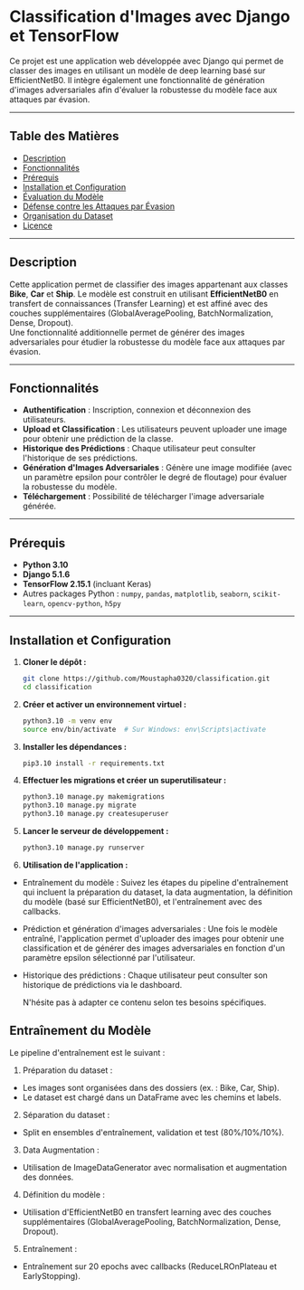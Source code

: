 # Classification d'Images avec Django et TensorFlow

Ce projet est une application web développée avec Django qui permet de classer des images en utilisant un modèle de deep learning basé sur EfficientNetB0. Il intègre également une fonctionnalité de génération d'images adversariales afin d'évaluer la robustesse du modèle face aux attaques par évasion.

---

## Table des Matières

- [Description](#description)
- [Fonctionnalités](#fonctionnalités)
- [Prérequis](#prérequis)
- [Installation et Configuration](#installation-et-configuration)
- [Évaluation du Modèle](#évaluation-du-modèle)
- [Défense contre les Attaques par Évasion](#défense-contre-les-attaques-par-évasion)
- [Organisation du Dataset](#organisation-du-dataset)
- [Licence](#licence)

---

## Description

Cette application permet de classifier des images appartenant aux classes **Bike**, **Car** et **Ship**. Le modèle est construit en utilisant **EfficientNetB0** en transfert de connaissances (Transfer Learning) et est affiné avec des couches supplémentaires (GlobalAveragePooling, BatchNormalization, Dense, Dropout).  
Une fonctionnalité additionnelle permet de générer des images adversariales pour étudier la robustesse du modèle face aux attaques par évasion.

---

## Fonctionnalités

- **Authentification** : Inscription, connexion et déconnexion des utilisateurs.
- **Upload et Classification** : Les utilisateurs peuvent uploader une image pour obtenir une prédiction de la classe.
- **Historique des Prédictions** : Chaque utilisateur peut consulter l'historique de ses prédictions.
- **Génération d'Images Adversariales** : Génère une image modifiée (avec un paramètre epsilon pour contrôler le degré de floutage) pour évaluer la robustesse du modèle.
- **Téléchargement** : Possibilité de télécharger l'image adversariale générée.

---

## Prérequis

- **Python 3.10** 
- **Django 5.1.6**
- **TensorFlow 2.15.1** (incluant Keras)
- Autres packages Python : `numpy`, `pandas`, `matplotlib`, `seaborn`, `scikit-learn`, `opencv-python`, `h5py`

---

## Installation et Configuration

1. **Cloner le dépôt :**
   ```bash
   git clone https://github.com/Moustapha0320/classification.git
   cd classification
2. **Créer et activer un environnement virtuel :**
   ```bash
   python3.10 -m venv env
   source env/bin/activate  # Sur Windows: env\Scripts\activate
3. **Installer les dépendances :**
   ```bash
   pip3.10 install -r requirements.txt

4. **Effectuer les migrations et créer un superutilisateur :**
    ```bash
    python3.10 manage.py makemigrations
    python3.10 manage.py migrate
    python3.10 manage.py createsuperuser


5. **Lancer le serveur de développement :**
    ```bash
    python3.10 manage.py runserver

6. **Utilisation de l'application :**
    
 - Entraînement du modèle :
   Suivez les étapes du pipeline d'entraînement qui incluent la préparation du dataset, la data augmentation, la définition du modèle (basé sur EfficientNetB0),     et l'entraînement avec des callbacks.
       
 - Prédiction et génération d'images adversariales :
   Une fois le modèle entraîné, l'application permet d'uploader des images pour obtenir une classification et de générer des images adversariales en fonction        d'un paramètre epsilon sélectionné par l'utilisateur.
       
 - Historique des prédictions :
   Chaque utilisateur peut consulter son historique de prédictions via le dashboard.
   
   N'hésite pas à adapter ce contenu selon tes besoins spécifiques.

## Entraînement du Modèle
Le pipeline d'entraînement est le suivant :

1. Préparation du dataset :
  - Les images sont organisées dans des dossiers (ex. : Bike, Car, Ship).
  - Le dataset est chargé dans un DataFrame avec les chemins et labels.

2. Séparation du dataset :
  - Split en ensembles d'entraînement, validation et test (80%/10%/10%).
3. Data Augmentation :
  - Utilisation de ImageDataGenerator avec normalisation et augmentation      des données.
4. Définition du modèle :
  - Utilisation d'EfficientNetB0 en transfert learning avec des couches       supplémentaires (GlobalAveragePooling, BatchNormalization, Dense,         Dropout).
5. Entraînement :
  - Entraînement sur 20 epochs avec callbacks (ReduceLROnPlateau et           EarlyStopping).
